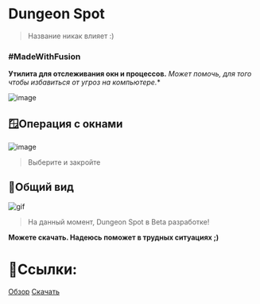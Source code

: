# Dungeon Spot
> Название никак влияет :)
### #MadeWithFusion
**Утилита для отслеживания окн и процессов.** *Может помочь, для того чтобы избавиться от угроз на компьютере.**

![image](https://github.com/luwufka/Dungeon-Spot/assets/126056242/73fe2e64-1deb-4942-8996-b218495c1184)

## 🪟Операция с окнами
![image](https://github.com/luwufka/Dungeon-Spot/assets/126056242/61e202d8-5595-453f-ad53-302e2d850d85)
> Выберите и закройте

## 📝Общий вид
![gif](https://github.com/luwufka/Dungeon-Spot/assets/126056242/ddfe06e0-a2b3-4830-acc0-e53015ff0590)
>На данный момент, Dungeon Spot в Beta разработке!

**Можете скачать. Надеюсь поможет в трудных ситуациях  ;)**

# 🔗Ссылки:
[Обзор](https://youtube.com)
[Скачать](https:/github.com)





